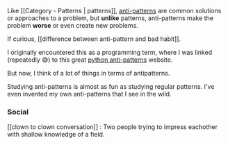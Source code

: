 Like [[Category - Patterns | patterns]], [anti-patterns](https://en.wikipedia.org/wiki/Anti-pattern) are common solutions or approaches to a problem, but **unlike**  patterns, anti-patterns make the problem **worse** or even create new problems. 

If curious, [[difference between anti-pattern and bad habit]].

I originally encountered this as a programming term, where I was linked (repeatedly 😅) to this great [python anti-patterns](https://docs.quantifiedcode.com/python-anti-patterns/) website.

But now, I think of a lot of things in terms of antipatterns.

Studying anti-patterns is almost as fun as studying regular patterns. I've even invented my own anti-patterns that I see in the wild.

### Social
[[clown to clown conversation]] : Two people trying to impress eachother with shallow knowledge of a field.